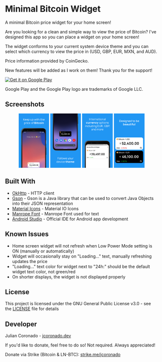 # Minimal Bitcoin Widget

A minimal Bitcoin price widget for your home screen!

Are you looking for a clean and simple way to view the price of Bitcoin? 
I've designed this app so you can place a widget on your home screen!

The widget conforms to your current system device theme and you can select which currency to view the price in (USD, GBP, EUR, MXN, and AUD).

Price information provided by CoinGecko.

New features will be added as I work on them! Thank you for the support!

<a href='https://play.google.com/store/apps/details?id=com.jcoronado.minimalbitcoinwidget&pcampaignid=pcampaignidMKT-Other-global-all-co-prtnr-py-PartBadge-Mar2515-1'><img alt='Get it on Google Play' src='https://play.google.com/intl/en_us/badges/static/images/badges/en_badge_web_generic.png' width="35%"/></a>

Google Play and the Google Play logo are trademarks of Google LLC.

## Screenshots

<p align="center">
  <img src="screenshots/image1.png" width="20%">
  <img src="screenshots/image2.png" width="20%">
  <img src="screenshots/image3.png" width="20%">
  <img src="screenshots/image4.png" width="20%">
</p>

## Built With
* [OkHttp](https://square.github.io/okhttp/) - HTTP client
* [Gson](https://github.com/google/gson) - Gson is a Java library that can be used to convert Java Objects into their JSON representation
* [Material Icons](https://material.io/resources/icons/) - Material IO Icons
* [Manrope Font](https://manropefont.com/) - Manrope Font used for text
* [Android Studio](https://developer.android.com/studio) - Official IDE for Android app development

## Known Issues
* Home screen widget will not refresh when Low Power Mode setting is ON (manually or automatically)
* Widget will occasionally stay on "Loading..." text, manually refreshing updates the price
* "Loading..." text color for widget next to "24h:" should be the default widget text color, not green/red
* On shorter displays, the widget is not displayed properly

## License
This project is licensed under the GNU General Public License v3.0 - see the [LICENSE](LICENSE) file for details

## Developer
Julian Coronado - [jcoronado.dev](https://jcoronado.dev)

If you'd like to donate, feel free to do so! Not required. Always appreciated!

Donate via Strike (Bitcoin & LN-BTC): [strike.me/jcoronado](https://strike.me/jcoronado)
